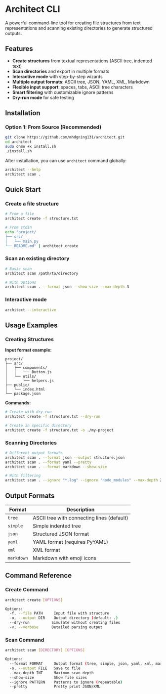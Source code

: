 # Architect CLI

A powerful command-line tool for creating file structures from text representations and scanning existing directories to generate structured outputs.

## Features

- **Create structures** from textual representations (ASCII tree, indented text)
- **Scan directories** and export in multiple formats
- **Interactive mode** with step-by-step wizards
- **Multiple output formats**: ASCII tree, JSON, YAML, XML, Markdown
- **Flexible input support**: spaces, tabs, ASCII tree characters
- **Smart filtering** with customizable ignore patterns
- **Dry-run mode** for safe testing

## Installation

### Option 1: From Source (Recommended)

```bash
git clone https://github.com/mhdgning131/architect.git
cd architect
sudo chmo +x install.sh
./install.sh
```

After installation, you can use `architect` command globally:

```bash
architect --help
architect scan .
```

## Quick Start

### Create a file structure

```bash
# From a file
architect create -f structure.txt

# From stdin
echo "project/
├── src/
│   └── main.py
└── README.md" | architect create
```

### Scan an existing directory

```bash
# Basic scan
architect scan /path/to/directory

# With options
architect scan . --format json --show-size --max-depth 3
```

### Interactive mode

```bash
architect --interactive
```

## Usage Examples

### Creating Structures

**Input format example:**
```
project/
├── src/
│   ├── components/
│   │   └── Button.js
│   └── utils/
│       └── helpers.js
├── public/
│   └── index.html
└── package.json
```

**Commands:**
```bash
# Create with dry-run
architect create -f structure.txt --dry-run

# Create in specific directory
architect create -f structure.txt -o ./my-project
```

### Scanning Directories

```bash
# Different output formats
architect scan . --format json --output structure.json
architect scan . --format yaml --pretty
architect scan . --format markdown --show-size

# With filtering
architect scan . --ignore "*.log" --ignore "node_modules" --max-depth 2
```

## Output Formats

| Format | Description |
|--------|-------------|
| `tree` | ASCII tree with connecting lines (default) |
| `simple` | Simple indented tree |
| `json` | Structured JSON format |
| `yaml` | YAML format (requires PyYAML) |
| `xml` | XML format |
| `markdown` | Markdown with emoji icons |

## Command Reference

### Create Command
```bash
architect create [OPTIONS]

Options:
  -f, --file PATH     Input file with structure
  -o, --output DIR    Output directory (default: .)
  --dry-run          Simulate without creating files
  -v, --verbose      Detailed parsing output
```

### Scan Command
```bash
architect scan [DIRECTORY] [OPTIONS]

Options:
  --format FORMAT     Output format (tree, simple, json, yaml, xml, markdown)
  -o, --output FILE   Save to file
  --max-depth INT     Maximum scan depth
  --show-size         Show file sizes
  --ignore PATTERN    Patterns to ignore (repeatable)
  --pretty            Pretty print JSON/XML
```
